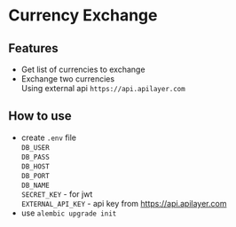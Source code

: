 # Currency Exchange
## Features
* Get list of currencies to exchange
* Exchange two currencies  
Using external api `https://api.apilayer.com`
## How to use
* create `.env` file  
`DB_USER`  
`DB_PASS`  
`DB_HOST`  
`DB_PORT`  
`DB_NAME`  
`SECRET_KEY` - for jwt  
`EXTERNAL_API_KEY` - api key from https://api.apilayer.com
* use `alembic upgrade init`